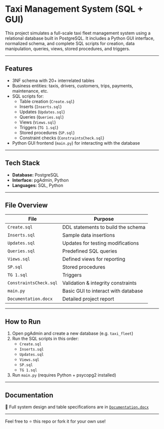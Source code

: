 #  Taxi Management System (SQL + GUI)

This project simulates a full-scale taxi fleet management system using a relational database built in PostgreSQL. It includes a Python GUI interface, normalized schema, and complete SQL scripts for creation, data manipulation, queries, views, stored procedures, and triggers.

---

##  Features

- 3NF schema with 20+ interrelated tables
- Business entities: taxis, drivers, customers, trips, payments, maintenance, etc.
- SQL scripts for:
  - Table creation (`Create.sql`)
  - Inserts (`Inserts.sql`)
  - Updates (`Updates.sql`)
  - Queries (`Queries.sql`)
  - Views (`Views.sql`)
  - Triggers (`TG 1.sql`)
  - Stored procedures (`SP.sql`)
  - Constraint checks (`ConstraintsCheck.sql`)
- Python GUI frontend (`main.py`) for interacting with the database

---

## Tech Stack

- **Database:** PostgreSQL
- **Interface:** pgAdmin, Python
- **Languages:** SQL, Python

---

## File Overview

| File | Purpose |
|------|---------|
| `Create.sql` | DDL statements to build the schema |
| `Inserts.sql` | Sample data insertions |
| `Updates.sql` | Updates for testing modifications |
| `Queries.sql` | Predefined SQL queries |
| `Views.sql` | Defined views for reporting |
| `SP.sql` | Stored procedures |
| `TG 1.sql` | Triggers |
| `ConstraintsCheck.sql` | Validation & integrity constraints |
| `main.py` | Basic GUI to interact with database |
| `Documentation.docx` | Detailed project report |

---

##  How to Run

1. Open pgAdmin and create a new database (e.g. `taxi_fleet`)
2. Run the SQL scripts in this order:
   - `Create.sql`
   - `Inserts.sql`
   - `Updates.sql`
   - `Views.sql`
   - `SP.sql`
   - `TG 1.sql`
3. Run `main.py` (requires Python + psycopg2 installed)

---

## Documentation

📝 Full system design and table specifications are in [`Documentation.docx`](./Documentation.docx)

---

Feel free to ⭐ this repo or fork it for your own use!
